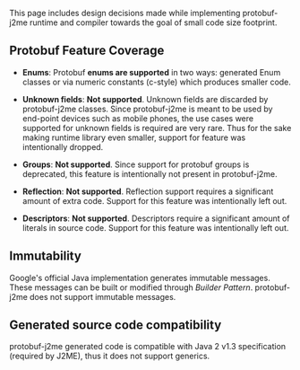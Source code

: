 This page includes design decisions made while implementing protobuf-j2me runtime and compiler towards the goal of small code size footprint.

## Protobuf Feature Coverage ##

  * **Enums**: Protobuf **enums are supported** in two ways: generated Enum classes or via numeric constants (c-style) which produces smaller code.

  * **Unknown fields**: **Not supported**. Unknown fields are discarded by protobuf-j2me classes. Since protobuf-j2me is meant to be used by end-point devices such as mobile phones, the use cases were supported for unknown fields is required are very rare. Thus for the sake making runtime library even smaller, support for feature was intentionally dropped.

  * **Groups**: **Not supported**. Since support for protobuf groups is deprecated, this feature is intentionally not present in protobuf-j2me.

  * **Reflection**: **Not supported**. Reflection support requires a significant amount of extra code. Support for this feature was intentionally left out.

  * **Descriptors**: **Not supported**. Descriptors require a significant amount of literals in source code. Support for this feature was intentionally left out.


## Immutability ##

Google's official Java implementation generates immutable messages. These messages can be built or modified through _Builder Pattern_. protobuf-j2me does not support immutable messages.

## Generated source code compatibility ##

protobuf-j2me generated code is compatible with Java 2 v1.3 specification (required by J2ME), thus it does not support generics.